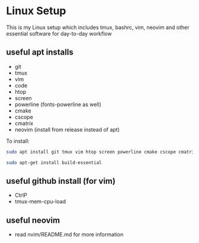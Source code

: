 # Linux Setup

This is my Linux setup which includes tmux, bashrc, vim, neovim and other essential software for day-to-day workflow

## useful apt installs

* git
* tmux
* vim
* code
* htop
* screen
* powerline (fonts-powerline as well)
* cmake
* cscope
* cmatrix
* neovim (install from release instead of apt)

To install: 

```bash
sudo apt install git tmux vim htop screen powerline cmake cscope cmatrix
```

```bash
sudo apt-get install build-essential
```

## useful github install (for vim)

* CtrlP
* tmux-mem-cpu-load

## useful neovim

 * read nvim/README.md for more information
